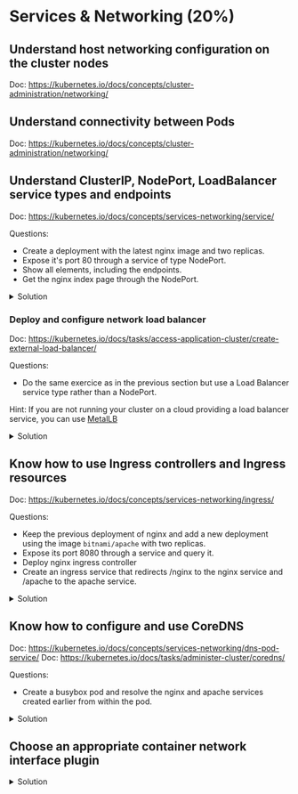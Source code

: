 # Services & Networking (20%)

## Understand host networking configuration on the cluster nodes

Doc: https://kubernetes.io/docs/concepts/cluster-administration/networking/

## Understand connectivity between Pods

Doc: https://kubernetes.io/docs/concepts/cluster-administration/networking/

## Understand ClusterIP, NodePort, LoadBalancer service types and endpoints

Doc: https://kubernetes.io/docs/concepts/services-networking/service/

Questions:
- Create a deployment with the latest nginx image and two replicas.
- Expose it's port 80 through a service of type NodePort.
- Show all elements, including the endpoints.
- Get the nginx index page through the NodePort.

<details><summary>Solution</summary>
<p>

```bash
kubectl create deployment nginx --image=nginx:latest
kubectl scale deployment nginx --replicas=2
kubectl expose deployment nginx --port=80 --target-port=80 --type=NodePort
kubectl describe svc nginx
Name:                     nginx
Namespace:                default
Labels:                   app=nginx
Annotations:              <none>
Selector:                 app=nginx
Type:                     NodePort
IP Family Policy:         SingleStack
IP Families:              IPv4
IP:                       10.104.222.43
IPs:                      10.104.222.43
Port:                     <unset>  80/TCP
TargetPort:               80/TCP
NodePort:                 <unset>  32740/TCP
Endpoints:                10.244.1.27:80,10.244.2.26:80
Session Affinity:         None
External Traffic Policy:  Cluster
Events:                   <none>

kubectl get pods -l app=nginx -o wide
NAME                     READY   STATUS    RESTARTS   AGE   IP            NODE         NOMINATED NODE   READINESS GATES
nginx-55649fd747-6xvlq   1/1     Running   0          35s   10.244.2.26   k8s-node-2   <none>           <none>
nginx-55649fd747-vnbjz   1/1     Running   0          35s   10.244.1.27   k8s-node-1   <none>           <none>

# We are getting the page through IP address of the controlplane node and the port allocated by the NodePort service
curl http://172.16.1.11:32740
...
<h1>Welcome to nginx!</h1>
<p>If you see this page, the nginx web server is successfully installed and
working. Further configuration is required.</p>
...

```

</p>
</details>


### Deploy and configure network load balancer

Doc: https://kubernetes.io/docs/tasks/access-application-cluster/create-external-load-balancer/

Questions:
- Do the same exercice as in the previous section but use a Load Balancer service type rather than a NodePort.

Hint: If you are not running your cluster on a cloud providing a load balancer service, you can use [MetalLB](https://metallb.universe.tf/installation/)

<details><summary>Solution</summary>
<p>

```bash
# We will deploy MetalLB first to provide Load Balancer service type
## You have to enable strict ARP mode
kubectl edit configmap -n kube-system kube-proxy

## And set
...
mode: "ipvs"
ipvs:
  strictARP: true
...

## Download and install MetalLB
mkdir metallb
cd metallb
wget https://raw.githubusercontent.com/metallb/metallb/v0.13.3/config/manifests/metallb-native.yaml

# We are giving MetalLB an IP range from our cluster infra to allocate from
cat << EOF > metallb-config.yaml
apiVersion: metallb.io/v1beta1
kind: IPAddressPool
metadata:
  name: first-pool
  namespace: metallb-system
spec:
  addresses:
  - 172.16.1.101-172.16.1.150

---
apiVersion: metallb.io/v1beta1
kind: L2Advertisement
metadata:
  name: advert
  namespace: metallb-system
EOF

# Apply the manifests
kubectl apply -f metallb-native.yaml
kubectl apply -f metallb-config.yaml

# Now we create the deployment with a Load Balancer service type
kubectl create deployment nginx-lb --image=nginx:latest
kubectl scale deployment nginx-lb --replicas=2
kubectl expose deployment nginx-lb --port=80 --target-port=80 --type=LoadBalancer
kubectl describe svc nginx-lb
Name:                     nginx-lb
Namespace:                default
Labels:                   app=nginx-lb
Annotations:              <none>
Selector:                 app=nginx-lb
Type:                     LoadBalancer
IP Family Policy:         SingleStack
IP Families:              IPv4
IP:                       10.104.174.166
IPs:                      10.104.174.166
LoadBalancer Ingress:     172.16.1.101
Port:                     <unset>  80/TCP
TargetPort:               80/TCP
NodePort:                 <unset>  31264/TCP
Endpoints:                10.244.1.17:80,10.244.2.17:80
Session Affinity:         None
External Traffic Policy:  Cluster
Events:
  Type    Reason        Age   From                Message
  ----    ------        ----  ----                -------
  Normal  IPAllocated   27s   metallb-controller  Assigned IP ["172.16.1.101"]
  Normal  nodeAssigned  27s   metallb-speaker     announcing from node "k8s-node-1" with protocol "layer2"

# We are getting the page through the IP address allocated by MetalLB from the pool we provided
curl http://172.16.1.101:80
...
<h1>Welcome to nginx!</h1>
<p>If you see this page, the nginx web server is successfully installed and
working. Further configuration is required.</p>
...
 
```

</p>
</details>

## Know how to use Ingress controllers and Ingress resources

Doc: https://kubernetes.io/docs/concepts/services-networking/ingress/

Questions:
- Keep the previous deployment of nginx and add a new deployment using the image `bitnami/apache` with two replicas.
- Expose its port 8080 through a service and query it.
- Deploy nginx ingress controller
- Create an ingress service that redirects /nginx to the nginx service and /apache to the apache service.

<details><summary>Solution</summary>
<p>

```bash
kubectl create deployment apache-lb --image=bitnami/apache:latest
kubectl scale deployment apache-lb --replicas=2
kubectl expose deployment apache-lb --port=8080 --target-port=8080 --type=LoadBalancer # Replace by NodePort if you don't have a LoadBalancer provider
kubectl describe svc apache-lb
Name:                     apache-lb
Namespace:                default
Labels:                   app=apache-lb
Annotations:              <none>
Selector:                 app=apache-lb
Type:                     LoadBalancer
IP Family Policy:         SingleStack
IP Families:              IPv4
IP:                       10.101.245.9
IPs:                      10.101.245.9
LoadBalancer Ingress:     172.16.1.101
Port:                     <unset>  8080/TCP
TargetPort:               8080/TCP
NodePort:                 <unset>  30174/TCP
Endpoints:                10.244.1.32:8080,10.244.2.35:8080
Session Affinity:         None
External Traffic Policy:  Cluster
Events:
  Type    Reason        Age              From                Message
  ----    ------        ----             ----                -------
  Normal  IPAllocated   4s               metallb-controller  Assigned IP "172.16.1.101"
  Normal  nodeAssigned  3s (x2 over 3s)  metallb-speaker     announcing from node "k8s-node-1"

curl http://172.16.1.101:8080
<html><body><h1>It works!</h1></body></html>
```

web-ingress.yaml:
```yaml
apiVersion: networking.k8s.io/v1
kind: Ingress
metadata:
  name: web-ingress
spec:
  ingressClassName: nginx
  rules:
  - host: nginx-or-apache.com
    http:
      paths:
      - pathType: Prefix
        path: /nginx
        backend:
          service:
            name: nginx-lb
            port:
              number: 80
      - pathType: Prefix
        path: /apache
        backend:
          service:
            name: apache-lb
            port:
              number: 8080
```

Deploy nginx ingress controller:
```bash
# If using metallb or cloud deployment
kubectl apply -f https://raw.githubusercontent.com/kubernetes/ingress-nginx/controller-v1.2.1/deploy/static/provider/cloud/deploy.yaml
# If using NodePort
kubectl apply -f https://raw.githubusercontent.com/kubernetes/ingress-nginx/controller-v1.2.1/deploy/static/provider/baremetal/deploy.yaml

kubectl -n ingress-nginx get svc
NAME                                 TYPE           CLUSTER-IP       EXTERNAL-IP    PORT(S)                      AGE
ingress-nginx-controller             LoadBalancer   10.102.124.243   172.16.1.102   80:30249/TCP,443:31876/TCP   13s
ingress-nginx-controller-admission   ClusterIP      10.98.20.7       <none>         443/TCP                      13s
```

Deploy web-ingress.yaml:
```bash
Name:             web-ingress
Labels:           <none>
Namespace:        default
Address:          172.16.1.102
Ingress Class:    nginx
Default backend:  <default>
Rules:
  Host                 Path  Backends
  ----                 ----  --------
  nginx-or-apache.com  
                       /nginx    nginx-lb:80 (10.244.1.17:80,10.244.2.17:80)
                       /apache   apache-lb:8080 (10.244.1.20:8080,10.244.2.19:8080)
Annotations:           <none>
Events:
  Type    Reason  Age                From                      Message
  ----    ------  ----               ----                      -------
  Normal  Sync    23s (x2 over 61s)  nginx-ingress-controller  Scheduled for sync
```

</p>
</details>

## Know how to configure and use CoreDNS

Doc: https://kubernetes.io/docs/concepts/services-networking/dns-pod-service/
Doc: https://kubernetes.io/docs/tasks/administer-cluster/coredns/

Questions:
- Create a busybox pod and resolve the nginx and apache services created earlier from within the pod.

<details><summary>Solution</summary>
<p>

```bash
kubectl run busybox --image=busybox --rm -it --restart=Never -- sh
If you don't see a command prompt, try pressing enter.
# nslookup apache-lb
Server:		10.96.0.10
Address:	10.96.0.10:53

Name:	apache-lb.default.svc.cluster.local
Address: 10.101.245.9

# nslookup nginx-lb
Server:		10.96.0.10
Address:	10.96.0.10:53

Name:	nginx-lb.default.svc.cluster.local
Address: 10.108.72.239

```

</p>
</details>

## Choose an appropriate container network interface plugin

<details><summary>Solution</summary>
<p>

Docs:
- https://kubernetes.io/docs/concepts/cluster-administration/networking/
- https://kubernetes.io/docs/concepts/cluster-administration/addons/#networking-and-network-policy
- https://kubernetes.io/docs/setup/production-environment/tools/kubeadm/create-cluster-kubeadm/#pod-network

We installed flannel in [Provision underlying infrastructure to deploy a Kubernetes cluster](https://github.com/alijahnas/CKA-practice-exercises/blob/CKA-v1.23/cluster-architecture-installation-configuration.md#create-a-cluster-with-kubeadm)

</p>
</details>

